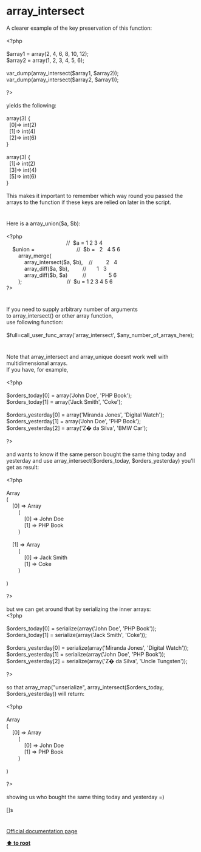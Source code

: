 # array_intersect




<div class="phpcode"><span class="html">
A clearer example of the key preservation of this function:<br><br><span class="default">&lt;?php<br><br>$array1 </span><span class="keyword">= array(</span><span class="default">2</span><span class="keyword">, </span><span class="default">4</span><span class="keyword">, </span><span class="default">6</span><span class="keyword">, </span><span class="default">8</span><span class="keyword">, </span><span class="default">10</span><span class="keyword">, </span><span class="default">12</span><span class="keyword">);<br></span><span class="default">$array2 </span><span class="keyword">= array(</span><span class="default">1</span><span class="keyword">, </span><span class="default">2</span><span class="keyword">, </span><span class="default">3</span><span class="keyword">, </span><span class="default">4</span><span class="keyword">, </span><span class="default">5</span><span class="keyword">, </span><span class="default">6</span><span class="keyword">);<br><br></span><span class="default">var_dump</span><span class="keyword">(</span><span class="default">array_intersect</span><span class="keyword">(</span><span class="default">$array1</span><span class="keyword">, </span><span class="default">$array2</span><span class="keyword">));<br></span><span class="default">var_dump</span><span class="keyword">(</span><span class="default">array_intersect</span><span class="keyword">(</span><span class="default">$array2</span><span class="keyword">, </span><span class="default">$array1</span><span class="keyword">));<br><br></span><span class="default">?&gt;<br></span><br>yields the following:<br><br>array(3) {<br>&#xA0; [0]=&gt; int(2)<br>&#xA0; [1]=&gt; int(4)<br>&#xA0; [2]=&gt; int(6)<br>}<br><br>array(3) {<br>&#xA0; [1]=&gt; int(2)<br>&#xA0; [3]=&gt; int(4)<br>&#xA0; [5]=&gt; int(6)<br>}<br><br>This makes it important to remember which way round you passed the arrays to the function if these keys are relied on later in the script.</span>
</div>
  

#


<div class="phpcode"><span class="html">
Here is a array_union($a, $b):<br><br><span class="default">&lt;?php<br>&#xA0; &#xA0; &#xA0; &#xA0; &#xA0; &#xA0; &#xA0; &#xA0; &#xA0; &#xA0; &#xA0; &#xA0; &#xA0; &#xA0; &#xA0; &#xA0; &#xA0; &#xA0; &#xA0; &#xA0; </span><span class="comment">//&#xA0; $a = 1 2 3 4<br>&#xA0; &#xA0; </span><span class="default">$union </span><span class="keyword">=&#xA0; &#xA0; &#xA0; &#xA0; &#xA0; &#xA0; &#xA0; &#xA0; &#xA0; &#xA0; &#xA0; &#xA0; &#xA0; &#xA0; </span><span class="comment">//&#xA0; $b =&#xA0;&#xA0; 2&#xA0;&#xA0; 4 5 6<br>&#xA0; &#xA0; &#xA0; &#xA0; </span><span class="default">array_merge</span><span class="keyword">(<br>&#xA0; &#xA0; &#xA0; &#xA0; &#xA0; &#xA0; </span><span class="default">array_intersect</span><span class="keyword">(</span><span class="default">$a</span><span class="keyword">, </span><span class="default">$b</span><span class="keyword">),&#xA0; &#xA0; </span><span class="comment">//&#xA0; &#xA0; &#xA0; &#xA0;&#xA0; 2&#xA0;&#xA0; 4<br>&#xA0; &#xA0; &#xA0; &#xA0; &#xA0; &#xA0; </span><span class="default">array_diff</span><span class="keyword">(</span><span class="default">$a</span><span class="keyword">, </span><span class="default">$b</span><span class="keyword">),&#xA0; &#xA0; &#xA0; &#xA0;&#xA0; </span><span class="comment">//&#xA0; &#xA0; &#xA0;&#xA0; 1&#xA0;&#xA0; 3<br>&#xA0; &#xA0; &#xA0; &#xA0; &#xA0; &#xA0; </span><span class="default">array_diff</span><span class="keyword">(</span><span class="default">$b</span><span class="keyword">, </span><span class="default">$a</span><span class="keyword">)&#xA0; &#xA0; &#xA0; &#xA0; &#xA0; </span><span class="comment">//&#xA0; &#xA0; &#xA0; &#xA0; &#xA0; &#xA0; &#xA0;&#xA0; 5 6<br>&#xA0; &#xA0; &#xA0; &#xA0; </span><span class="keyword">);&#xA0; &#xA0; &#xA0; &#xA0; &#xA0; &#xA0; &#xA0; &#xA0; &#xA0; &#xA0; &#xA0; &#xA0; &#xA0; &#xA0; &#xA0; </span><span class="comment">//&#xA0; $u = 1 2 3 4 5 6<br></span><span class="default">?&gt;</span>
</span>
</div>
  

#


<div class="phpcode"><span class="html">
If you need to supply arbitrary number of arguments <br>to array_intersect() or other array function, <br>use following function:<br><br>$full=call_user_func_array(&apos;array_intersect&apos;, $any_number_of_arrays_here);</span>
</div>
  

#


<div class="phpcode"><span class="html">
Note that array_intersect and array_unique doesnt work well with multidimensional arrays.<br>If you have, for example, <br><br><span class="default">&lt;?php<br><br>$orders_today</span><span class="keyword">[</span><span class="default">0</span><span class="keyword">] = array(</span><span class="string">&apos;John Doe&apos;</span><span class="keyword">, </span><span class="string">&apos;PHP Book&apos;</span><span class="keyword">);<br></span><span class="default">$orders_today</span><span class="keyword">[</span><span class="default">1</span><span class="keyword">] = array(</span><span class="string">&apos;Jack Smith&apos;</span><span class="keyword">, </span><span class="string">&apos;Coke&apos;</span><span class="keyword">);<br><br></span><span class="default">$orders_yesterday</span><span class="keyword">[</span><span class="default">0</span><span class="keyword">] = array(</span><span class="string">&apos;Miranda Jones&apos;</span><span class="keyword">, </span><span class="string">&apos;Digital Watch&apos;</span><span class="keyword">);<br></span><span class="default">$orders_yesterday</span><span class="keyword">[</span><span class="default">1</span><span class="keyword">] = array(</span><span class="string">&apos;John Doe&apos;</span><span class="keyword">, </span><span class="string">&apos;PHP Book&apos;</span><span class="keyword">);<br></span><span class="default">$orders_yesterday</span><span class="keyword">[</span><span class="default">2</span><span class="keyword">] = array(</span><span class="string">&apos;Z&#xFFFD; da Silva&apos;</span><span class="keyword">, </span><span class="string">&apos;BMW Car&apos;</span><span class="keyword">);<br><br></span><span class="default">?&gt;<br></span><br>and wants to know if the same person bought the same thing today and yesterday and use array_intersect($orders_today, $orders_yesterday) you&apos;ll get as result:<br><br><span class="default">&lt;?php<br><br></span><span class="keyword">Array<br>(<br>&#xA0; &#xA0; [</span><span class="default">0</span><span class="keyword">] =&gt; Array<br>&#xA0; &#xA0; &#xA0; &#xA0; (<br>&#xA0; &#xA0; &#xA0; &#xA0; &#xA0; &#xA0; [</span><span class="default">0</span><span class="keyword">] =&gt; </span><span class="default">John Doe<br>&#xA0; &#xA0; &#xA0; &#xA0; &#xA0; &#xA0; </span><span class="keyword">[</span><span class="default">1</span><span class="keyword">] =&gt; </span><span class="default">PHP Book<br>&#xA0; &#xA0; &#xA0; &#xA0; </span><span class="keyword">)<br><br>&#xA0; &#xA0; [</span><span class="default">1</span><span class="keyword">] =&gt; Array<br>&#xA0; &#xA0; &#xA0; &#xA0; (<br>&#xA0; &#xA0; &#xA0; &#xA0; &#xA0; &#xA0; [</span><span class="default">0</span><span class="keyword">] =&gt; </span><span class="default">Jack Smith<br>&#xA0; &#xA0; &#xA0; &#xA0; &#xA0; &#xA0; </span><span class="keyword">[</span><span class="default">1</span><span class="keyword">] =&gt; </span><span class="default">Coke<br>&#xA0; &#xA0; &#xA0; &#xA0; </span><span class="keyword">)<br><br>)<br><br></span><span class="default">?&gt;<br></span><br>but we can get around that by serializing the inner arrays:<br><span class="default">&lt;?php<br><br>$orders_today</span><span class="keyword">[</span><span class="default">0</span><span class="keyword">] = </span><span class="default">serialize</span><span class="keyword">(array(</span><span class="string">&apos;John Doe&apos;</span><span class="keyword">, </span><span class="string">&apos;PHP Book&apos;</span><span class="keyword">));<br></span><span class="default">$orders_today</span><span class="keyword">[</span><span class="default">1</span><span class="keyword">] = </span><span class="default">serialize</span><span class="keyword">(array(</span><span class="string">&apos;Jack Smith&apos;</span><span class="keyword">, </span><span class="string">&apos;Coke&apos;</span><span class="keyword">));<br><br></span><span class="default">$orders_yesterday</span><span class="keyword">[</span><span class="default">0</span><span class="keyword">] = </span><span class="default">serialize</span><span class="keyword">(array(</span><span class="string">&apos;Miranda Jones&apos;</span><span class="keyword">, </span><span class="string">&apos;Digital Watch&apos;</span><span class="keyword">));<br></span><span class="default">$orders_yesterday</span><span class="keyword">[</span><span class="default">1</span><span class="keyword">] = </span><span class="default">serialize</span><span class="keyword">(array(</span><span class="string">&apos;John Doe&apos;</span><span class="keyword">, </span><span class="string">&apos;PHP Book&apos;</span><span class="keyword">));<br></span><span class="default">$orders_yesterday</span><span class="keyword">[</span><span class="default">2</span><span class="keyword">] = </span><span class="default">serialize</span><span class="keyword">(array(</span><span class="string">&apos;Z&#xFFFD; da Silva&apos;</span><span class="keyword">, </span><span class="string">&apos;Uncle Tungsten&apos;</span><span class="keyword">));<br><br></span><span class="default">?&gt;<br></span><br>so that array_map(&quot;unserialize&quot;, array_intersect($orders_today, $orders_yesterday)) will return:<br><br><span class="default">&lt;?php<br><br></span><span class="keyword">Array<br>(<br>&#xA0; &#xA0; [</span><span class="default">0</span><span class="keyword">] =&gt; Array<br>&#xA0; &#xA0; &#xA0; &#xA0; (<br>&#xA0; &#xA0; &#xA0; &#xA0; &#xA0; &#xA0; [</span><span class="default">0</span><span class="keyword">] =&gt; </span><span class="default">John Doe<br>&#xA0; &#xA0; &#xA0; &#xA0; &#xA0; &#xA0; </span><span class="keyword">[</span><span class="default">1</span><span class="keyword">] =&gt; </span><span class="default">PHP Book<br>&#xA0; &#xA0; &#xA0; &#xA0; </span><span class="keyword">)<br><br>)<br><br></span><span class="default">?&gt;<br></span><br>showing us who bought the same thing today and yesterday =)<br><br>[]s</span>
</div>
  

#

[Official documentation page](https://www.php.net/manual/en/function.array-intersect.php)

**[⬆ to root](/)**